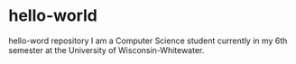 # hello-world
hello-word repository
I am a Computer Science student currently in my 6th semester at the University of Wisconsin-Whitewater.
